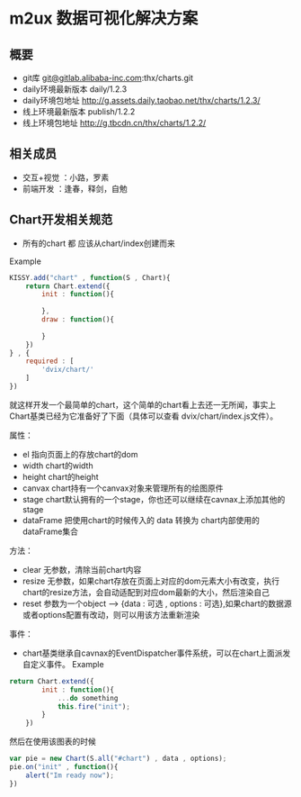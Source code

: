 # m2ux 数据可视化解决方案

## 概要
* git库 git@gitlab.alibaba-inc.com:thx/charts.git
* daily环境最新版本 daily/1.2.3
* daily环境包地址 http://g.assets.daily.taobao.net/thx/charts/1.2.3/
* 线上环境最新版本  publish/1.2.2
* 线上环境包地址 http://g.tbcdn.cn/thx/charts/1.2.2/

## 相关成员
* 交互+视觉 ：小路，罗素
* 前端开发  ：逢春，释剑，自勉

## Chart开发相关规范

* 所有的chart 都 应该从chart/index创建而来

Example 

```js
KISSY.add("chart" , function(S , Chart){
    return Chart.extend({
        init : function(){
        
        },
        draw : function(){
        
        }
    })
} , {
    required : [
        'dvix/chart/'
    ]
})
```

就这样开发一个最简单的chart，这个简单的chart看上去还一无所闻，事实上Chart基类已经为它准备好了下面（具体可以查看 dvix/chart/index.js文件）。

属性：
* el 指向页面上的存放chart的dom
* width chart的width
* height chart的height
* canvax chart持有一个canvax对象来管理所有的绘图原件
* stage chart默认拥有的一个stage，你也还可以继续在cavnax上添加其他的stage
* dataFrame 把使用chart的时候传入的 data 转换为 chart内部使用的dataFrame集合

方法：
* clear 无参数，清除当前chart内容
* resize 无参数，如果chart存放在页面上对应的dom元素大小有改变，执行chart的resize方法，会自动适配到对应dom最新的大小，然后渲染自己
* reset 参数为一个object --> {data : 可选 , options : 可选},如果chart的数据源或者options配置有改动，则可以用该方法重新渲染

事件：
* chart基类继承自cavnax的EventDispatcher事件系统，可以在chart上面派发自定义事件。
Example

```js
return Chart.extend({
        init : function(){
            ...do something
            this.fire("init");
        }
    })
```

然后在使用该图表的时候

```js
var pie = new Chart(S.all("#chart") , data , options);
pie.on("init" , function(){
    alert("Im ready now");
})
```


